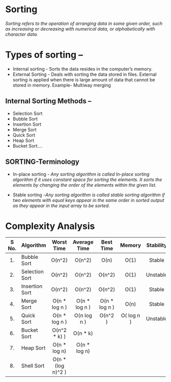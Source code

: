 # Sorting
*Sorting refers to the operation of arranging data in some given order, such as increasing or decreasing with numerical data, or alphabetically with character data.*

# Types of sorting –
- Internal sorting - Sorts the data resides in the computer’s memory.
- External Sorting - Deals with sorting the data stored in files. External sorting is applied when there is large amount of data that cannot be stored in memory. Example-          Multiway merging

## Internal Sorting Methods –
- Selection Sort
- Bubble Sort
- Insertion Sort
- Merge Sort
- Quick Sort
- Heap Sort
- Bucket Sort....

## SORTING-Terminology

- In-place sorting - *Any sorting algorithm is called In-place sorting algorithm if it uses constant space for sorting the elements. It sorts the elements by changing the order of the elements within the given list.*

- Stable sorting -*Any sorting algorithm is called stable sorting algorithm if two elements with equal keys appear in the same order in sorted output as they appear in the input array to be sorted.*

# Complexity Analysis
| S No. | Algorithm | Worst Time | Average Time | Best Time | Memory | Stability |
| :---: | :--- | :---: | :---: | :---: | :---: | :---: |
| 1. | Bubble Sort | O(n^2) | O(n^2) | O(n) | O(1) | Stable |
| 2. | Selection Sort | O(n^2) | O(n^2) | O(n^2) | O(1) | Unstable |
| 3. | Insertion Sort | O(n^2) | O(n^2) | O(n^2) | O(1) | Stable |
| 4. | Merge Sort | O(n * log n ) | O(n * log n ) | O(n * log n ) | O(n) | Stable |
| 5. | Quick Sort | O(n * log n ) | O(n log n ) | O(n^2 )  | O( log n ) | Unstable |
| 6. | Bucket Sort  | O(n^2 * k) ) | O(n * k) |  | | |
| 7. | Heap Sort  | O(n * log n) | O(n * log n) |  | | |
| 8. | Shell Sort  | O(n * (log n)^2 ) | |  | | |

